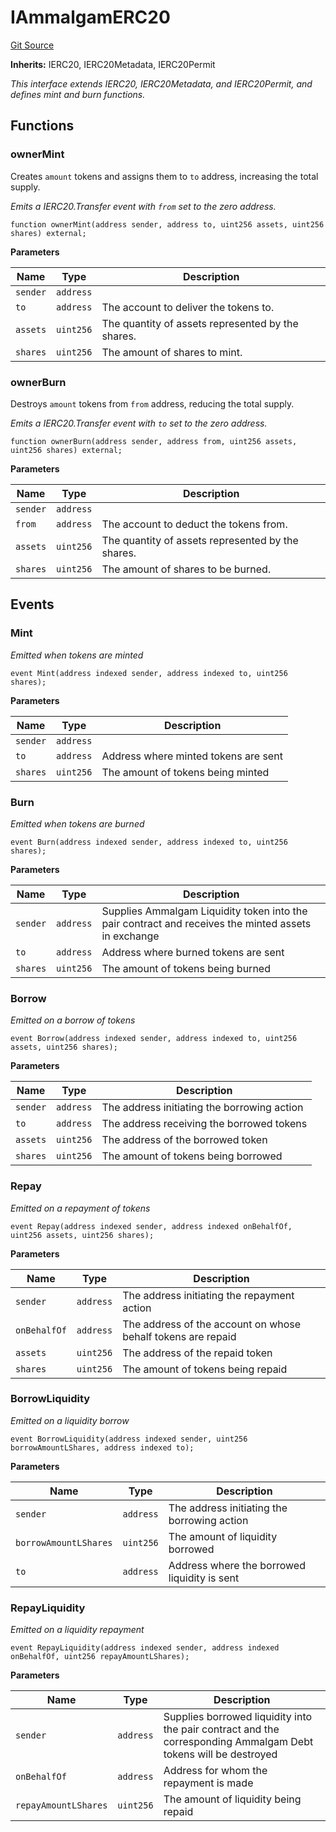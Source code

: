 # IAmmalgamERC20
[Git Source](https://github.com/Ammalgam-Protocol/core-v1/blob/083c00a2031e49494b12e5e222d9534812423631/contracts/interfaces/tokens/IAmmalgamERC20.sol)

**Inherits:**
IERC20, IERC20Metadata, IERC20Permit

*This interface extends IERC20, IERC20Metadata, and IERC20Permit, and defines mint and burn functions.*


## Functions
### ownerMint

Creates `amount` tokens and assigns them to `to` address, increasing the total supply.

*Emits a IERC20.Transfer event with `from` set to the zero address.*


```solidity
function ownerMint(address sender, address to, uint256 assets, uint256 shares) external;
```
**Parameters**

|Name|Type|Description|
|----|----|-----------|
|`sender`|`address`||
|`to`|`address`|The account to deliver the tokens to.|
|`assets`|`uint256`|The quantity of assets represented by the shares.|
|`shares`|`uint256`|The amount of shares to mint.|


### ownerBurn

Destroys `amount` tokens from `from` address, reducing the total supply.

*Emits a IERC20.Transfer event with `to` set to the zero address.*


```solidity
function ownerBurn(address sender, address from, uint256 assets, uint256 shares) external;
```
**Parameters**

|Name|Type|Description|
|----|----|-----------|
|`sender`|`address`||
|`from`|`address`|The account to deduct the tokens from.|
|`assets`|`uint256`|The quantity of assets represented by the shares.|
|`shares`|`uint256`|The amount of shares to be burned.|


## Events
### Mint
*Emitted when tokens are minted*


```solidity
event Mint(address indexed sender, address indexed to, uint256 shares);
```

**Parameters**

|Name|Type|Description|
|----|----|-----------|
|`sender`|`address`||
|`to`|`address`|Address where minted tokens are sent|
|`shares`|`uint256`|The amount of tokens being minted|

### Burn
*Emitted when tokens are burned*


```solidity
event Burn(address indexed sender, address indexed to, uint256 shares);
```

**Parameters**

|Name|Type|Description|
|----|----|-----------|
|`sender`|`address`|Supplies Ammalgam Liquidity token into the pair contract and receives the minted assets in exchange|
|`to`|`address`|Address where burned tokens are sent|
|`shares`|`uint256`|The amount of tokens being burned|

### Borrow
*Emitted on a borrow of tokens*


```solidity
event Borrow(address indexed sender, address indexed to, uint256 assets, uint256 shares);
```

**Parameters**

|Name|Type|Description|
|----|----|-----------|
|`sender`|`address`|The address initiating the borrowing action|
|`to`|`address`|The address receiving the borrowed tokens|
|`assets`|`uint256`|The address of the borrowed token|
|`shares`|`uint256`|The amount of tokens being borrowed|

### Repay
*Emitted on a repayment of tokens*


```solidity
event Repay(address indexed sender, address indexed onBehalfOf, uint256 assets, uint256 shares);
```

**Parameters**

|Name|Type|Description|
|----|----|-----------|
|`sender`|`address`|The address initiating the repayment action|
|`onBehalfOf`|`address`|The address of the account on whose behalf tokens are repaid|
|`assets`|`uint256`|The address of the repaid token|
|`shares`|`uint256`|The amount of tokens being repaid|

### BorrowLiquidity
*Emitted on a liquidity borrow*


```solidity
event BorrowLiquidity(address indexed sender, uint256 borrowAmountLShares, address indexed to);
```

**Parameters**

|Name|Type|Description|
|----|----|-----------|
|`sender`|`address`|The address initiating the borrowing action|
|`borrowAmountLShares`|`uint256`|The amount of liquidity borrowed|
|`to`|`address`|Address where the borrowed liquidity is sent|

### RepayLiquidity
*Emitted on a liquidity repayment*


```solidity
event RepayLiquidity(address indexed sender, address indexed onBehalfOf, uint256 repayAmountLShares);
```

**Parameters**

|Name|Type|Description|
|----|----|-----------|
|`sender`|`address`|Supplies borrowed liquidity into the pair contract and the corresponding Ammalgam Debt tokens will be destroyed|
|`onBehalfOf`|`address`|Address for whom the repayment is made|
|`repayAmountLShares`|`uint256`|The amount of liquidity being repaid|

